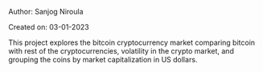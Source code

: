 Author: Sanjog Niroula

Created on: 03-01-2023

This project explores the bitcoin cryptocurrency market comparing bitcoin with rest of the cryptocurrencies, volatility in the crypto market, and grouping 
the coins by market capitalization in US dollars.
